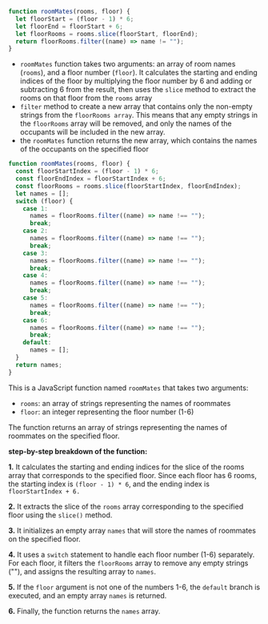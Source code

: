 ```js
function roomMates(rooms, floor) {
  let floorStart = (floor - 1) * 6;
  let floorEnd = floorStart + 6;
  let floorRooms = rooms.slice(floorStart, floorEnd);
  return floorRooms.filter((name) => name != "");
}
```

- `roomMates` function takes two arguments: an array of room names (`rooms`), and a floor number (`floor`). It calculates the starting and ending indices of the floor by multiplying the floor number by 6 and adding or subtracting 6 from the result, then uses the `slice` method to extract the rooms on that floor from the `rooms` array
- `filter` method to create a new array that contains only the non-empty strings from the `floorRooms array`. This means that any empty strings in the `floorRooms` array will be removed, and only the names of the occupants will be included in the new array.
- the `roomMates` function returns the new array, which contains the names of the occupants on the specified floor

```js
function roomMates(rooms, floor) {
  const floorStartIndex = (floor - 1) * 6;
  const floorEndIndex = floorStartIndex + 6;
  const floorRooms = rooms.slice(floorStartIndex, floorEndIndex);
  let names = [];
  switch (floor) {
    case 1:
      names = floorRooms.filter((name) => name !== "");
      break;
    case 2:
      names = floorRooms.filter((name) => name !== "");
      break;
    case 3:
      names = floorRooms.filter((name) => name !== "");
      break;
    case 4:
      names = floorRooms.filter((name) => name !== "");
      break;
    case 5:
      names = floorRooms.filter((name) => name !== "");
      break;
    case 6:
      names = floorRooms.filter((name) => name !== "");
      break;
    default:
      names = [];
  }
  return names;
}
```

This is a JavaScript function named `roomMates` that takes two arguments:

- `rooms`: an array of strings representing the names of roommates
- `floor`: an integer representing the floor number (1-6)

The function returns an array of strings representing the names of roommates on the specified floor.

**step-by-step breakdown of the function:**

**1.** It calculates the starting and ending indices for the slice of the rooms array that corresponds to the specified floor. Since each floor has 6 rooms, the starting index is `(floor - 1) * 6`, and the ending index is `floorStartIndex + 6.`

**2.** It extracts the slice of the `rooms` array corresponding to the specified floor using the `slice()` method.

**3.** It initializes an empty array `names` that will store the names of roommates on the specified floor.

**4.** It uses a `switch` statement to handle each floor number (1-6) separately. For each floor, it filters the `floorRooms` array to remove any empty strings (""), and assigns the resulting array to `names`.

**5.** If the `floor` argument is not one of the numbers 1-6, the `default` branch is executed, and an empty array `names` is returned.

**6.** Finally, the function returns the `names` array.